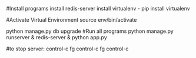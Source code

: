 #Install programs
install redis-server
install virtualenv   -    pip install virtualenv

#Activate Virtual Environment
source env/bin/activate

python manage.py db upgrade
#Run all programs
python manage.py runserver &
redis-server &
python app.py

#to stop server:
control-c
fg
control-c
fg
control-c

